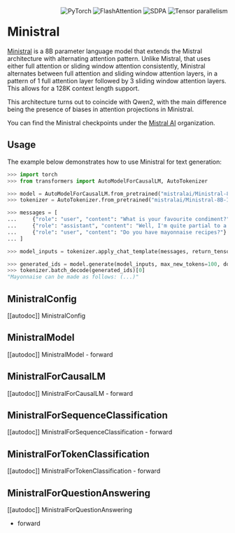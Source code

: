 <!--Copyright 2024 Mistral AI and The HuggingFace Team. All rights reserved.

Licensed under the Apache License, Version 2.0 (the "License"); you may not use this file except in compliance with
the License. You may obtain a copy of the License at

http://www.apache.org/licenses/LICENSE-2.0

Unless required by applicable law or agreed to in writing, software distributed under the License is distributed on
an "AS IS" BASIS, WITHOUT WARRANTIES OR CONDITIONS OF ANY KIND, either express or implied. See the License for the
specific language governing permissions and limitations under the License.

⚠️ Note that this file is in Markdown but contain specific syntax for our doc-builder (similar to MDX) that may not be
rendered properly in your Markdown viewer.

-->

<div style="float: right;">
    <div class="flex flex-wrap space-x-1">
        <img alt="PyTorch" src="https://img.shields.io/badge/PyTorch-DE3412?style=flat&logo=pytorch&logoColor=white">
        <img alt="FlashAttention" src="https://img.shields.io/badge/%E2%9A%A1%EF%B8%8E%20FlashAttention-eae0c8?style=flat">
        <img alt="SDPA" src="https://img.shields.io/badge/SDPA-DE3412?style=flat&logo=pytorch&logoColor=white">
        <img alt="Tensor parallelism" src="https://img.shields.io/badge/Tensor%20parallelism-06b6d4?style=flat&logoColor=white">
    </div>
</div>

# Ministral

[Ministral](https://huggingface.co/mistralai/Ministral-8B-Instruct-2410) is a 8B parameter language model that extends the Mistral architecture with alternating attention pattern. Unlike Mistral, that uses either full attention or sliding window attention consistently, Ministral alternates between full attention and sliding window attention layers, in a pattern of 1 full attention layer followed by 3 sliding window attention layers. This allows for a 128K context length support.

This architecture turns out to coincide with Qwen2, with the main difference being the presence of biases in attention projections in Ministral.


You can find the Ministral checkpoints under the [Mistral AI](https://huggingface.co/mistralai) organization.

## Usage

The example below demonstrates how to use Ministral for text generation:

```python
>>> import torch
>>> from transformers import AutoModelForCausalLM, AutoTokenizer

>>> model = AutoModelForCausalLM.from_pretrained("mistralai/Ministral-8B-Instruct-2410", torch_dtype=torch.bfloat16, attn_implementation="sdpa", device_map="auto")
>>> tokenizer = AutoTokenizer.from_pretrained("mistralai/Ministral-8B-Instruct-2410")

>>> messages = [
...     {"role": "user", "content": "What is your favourite condiment?"},
...     {"role": "assistant", "content": "Well, I'm quite partial to a good squeeze of fresh lemon juice. It adds just the right amount of zesty flavour to whatever I'm cooking up in the kitchen!"},
...     {"role": "user", "content": "Do you have mayonnaise recipes?"}
... ]

>>> model_inputs = tokenizer.apply_chat_template(messages, return_tensors="pt").to("cuda")

>>> generated_ids = model.generate(model_inputs, max_new_tokens=100, do_sample=True)
>>> tokenizer.batch_decode(generated_ids)[0]
"Mayonnaise can be made as follows: (...)"
```

## MinistralConfig

[[autodoc]] MinistralConfig

## MinistralModel

[[autodoc]] MinistralModel
    - forward

## MinistralForCausalLM

[[autodoc]] MinistralForCausalLM
    - forward

## MinistralForSequenceClassification

[[autodoc]] MinistralForSequenceClassification
    - forward

## MinistralForTokenClassification

[[autodoc]] MinistralForTokenClassification
    - forward

## MinistralForQuestionAnswering

[[autodoc]] MinistralForQuestionAnswering
- forward